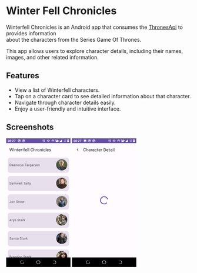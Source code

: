 # Winter Fell Chronicles
Winterfell Chronicles is an Android app that consumes the [ThronesApi](https://thronesapi.com/api/) to provides information<br>
about the characters from the Series Game Of Thrones.

This app allows users to explore character details, including their names, images, and other related information.

## Features

- View a list of Winterfell characters.
- Tap on a character card to see detailed information about that character.
- Navigate through character details easily.
- Enjoy a user-friendly and intuitive interface.


## Screenshots
<img src = "Images/WhatsApp Image 2023-09-10 at 08.29.20.jpeg" height = "350"/>    <img src = "Images/ppmed_WhatsApp Image 2023-09-10 at 08.29.20.jpeg" height = "350" />
